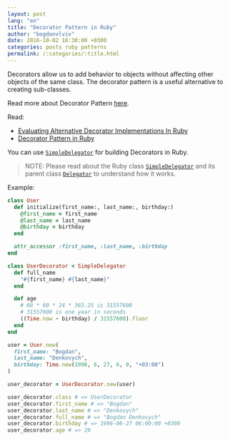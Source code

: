 ```yaml
---
layout: post
lang: "en"
title: "Decorator Pattern in Ruby"
author: "bogdanvlviv"
date: 2016-10-02 16:30:00 +0300
categories: posts ruby patterns
permalink: /:categories/:title.html
---
```


Decorators allow us to add behavior to objects without affecting other objects of the same class.
The decorator pattern is a useful alternative to creating sub-classes.

Read more about Decorator Pattern [here](https://en.wikipedia.org/wiki/Decorator_pattern).

Read:
- [Evaluating Alternative Decorator Implementations In Ruby](https://robots.thoughtbot.com/evaluating-alternative-decorator-implementations-in)
- [Decorator Pattern in Ruby](http://nithinbekal.com/posts/ruby-decorators)

You can use [`SimpleDelegator`](https://docs.ruby-lang.org/en/2.3.0/SimpleDelegator.html) for building Decorators in Ruby.

> NOTE: Please read about the Ruby class [`SimpleDelegator`](https://docs.ruby-lang.org/en/2.3.0/SimpleDelegator.html) and its parent class [`Delegator`](https://docs.ruby-lang.org/en/2.3.0/Delegator.html) to understand how it works.

Example:

```ruby
class User
  def initialize(first_name:, last_name:, birthday:)
    @first_name = first_name
    @last_name = last_name
    @birthday = birthday
  end

  attr_accessor :first_name, :last_name, :birthday
end
```

```ruby
class UserDecorator < SimpleDelegator
  def full_name
    "#{first_name} #{last_name}"
  end

  def age
    # 60 * 60 * 24 * 365.25 is 31557600
    # 31557600 is one year in seconds
    ((Time.now - birthday) / 31557600).floor
  end
end
```

```ruby
user = User.new(
  first_name: "Bogdan",
  last_name: "Denkovych",
  birthday: Time.new(1996, 6, 27, 6, 0, "+03:00")
)

user_decorator = UserDecorator.new(user)

user_decorator.class # => UserDecorator
user_decorator.first_name # => "Bogdan"
user_decorator.last_name # => "Denkovych"
user_decorator.full_name # => "Bogdan Denkovych"
user_decorator.birthday # => 1996-06-27 06:00:00 +0300
user_decorator.age # => 20
```
